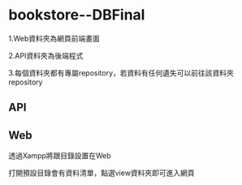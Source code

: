 # bookstore--DBFinal

1.Web資料夾為網頁前端畫面

2.API資料夾為後端程式

3.每個資料夾都有專屬repository，若資料有任何遺失可以前往該資料夾repository

## API

## Web

透過Xampp將跟目錄設置在Web

打開預設目錄會有資料清單，點選view資料夾即可進入網頁
